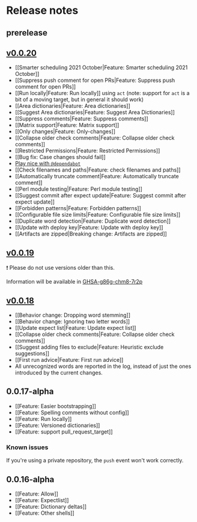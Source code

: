 # Release notes

## prerelease

<!--🛠️ In various states of `prerelease`
🌟 Almost ready to transition from `prerelease` to release 🍽️

-->

## [v0.0.20](https://github.com/check-spelling/check-spelling/releases/tag/v0.0.20)

* [[Smarter scheduling 2021 October|Feature: Smarter scheduling 2021 October]]
* [[Suppress push comment for open PRs|Feature: Suppress push comment for open PRs]]
* [[Run locally|Feature: Run locally]] using `act` (note: support for `act` is a bit of a moving target, but in general it should work)
* [[Area dictionaries|Feature: Area dictionaries]]
* [[Suggest Area dictionaries|Feature: Suggest Area Dictionaries]]
* [[Suppress comments|Feature: Suppress comments]]
* [[Matrix support|Feature: Matrix support]]
* [[Only changes|Feature: Only-changes]]
* [[Collapse older check comments|Feature: Collapse older check comments]]
* [[Restricted Permissions|Feature: Restricted Permissions]]
* [[Bug fix: Case changes should fail]]
* [Play nice with `@dependabot`](https://github.com/check-spelling/check-spelling/wiki/@dependabot)
* [[Check filenames and paths|Feature: check filenames and paths]]
* [[Automatically truncate comment|Feature: Automatically truncate comment]]
* [[Perl module testing|Feature: Perl module testing]]
* [[Suggest commit after expect update|Feature: Suggest commit after expect update]]
* [[Forbidden patterns|Feature: Forbidden patterns]]
* [[Configurable file size limits|Feature: Configurable file size limits]]
* [[Duplicate word detection|Feature: Duplicate word detection]]
* [[Update with deploy key|Feature: Update with deploy key]]
* [[Artifacts are zipped|Breaking change: Artifacts are zipped]]

## [v0.0.19](https://github.com/check-spelling/check-spelling/releases/tag/v0.0.19)
❗ Please do not use versions older than this.

Information will be available in [GHSA-g86g-chm8-7r2p](https://github.com/check-spelling/check-spelling/security/advisories/GHSA-g86g-chm8-7r2p)

## [v0.0.18](https://github.com/check-spelling/check-spelling/releases/tag/v0.0.18)

* [[Behavior change: Dropping word stemming]]
* [[Behavior change: Ignoring two letter words]]
* [[Update expect list|Feature: Update expect list]]
* [[Collapse older check comments|Feature: Collapse older check comments]]
* [[Suggest adding files to exclude|Feature: Heuristic exclude suggestions]]
* [[First run advice|Feature: First run advice]]
* All unrecognized words are reported in the log, instead of just the ones introduced by the current changes.

## 0.0.17-alpha

* [[Feature: Easier bootstrapping]]
* [[Feature: Spelling comments without config]]
* [[Feature: Run locally]]
* [[Feature: Versioned dictionaries]]
* [[Feature: support pull_request_target]]

### Known issues

If you're using a private repository, the `push` event won't work correctly.

## 0.0.16-alpha

* [[Feature: Allow]]
* [[Feature: Expectlist]]
* [[Feature: Dictionary deltas]]
* [[Feature: Other shells]]
